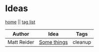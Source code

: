# Ideas

[home](index.md) || [tag list](tags.md)

| Author | Idea | Tags |
|---|---|---|
| Matt Reider | [Some things](ideas/some-things.md) | cleanup |